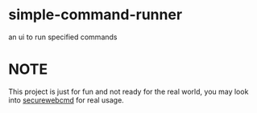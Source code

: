 # simple-command-runner
an ui to run specified commands 

# NOTE
This project is just for fun and not ready for the real world, you may look into [securewebcmd](https://github.com/hughperkins/securewebcmd) for real usage.
